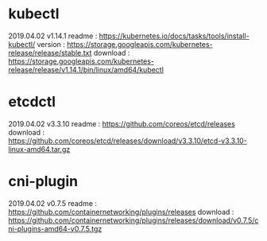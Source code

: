 # kubectl

2019.04.02  v1.14.1
readme   : https://kubernetes.io/docs/tasks/tools/install-kubectl/
version  : https://storage.googleapis.com/kubernetes-release/release/stable.txt
download : https://storage.googleapis.com/kubernetes-release/release/v1.14.1/bin/linux/amd64/kubectl

# etcdctl

2019.04.02  v3.3.10
readme   : https://github.com/coreos/etcd/releases
download : https://github.com/coreos/etcd/releases/download/v3.3.10/etcd-v3.3.10-linux-amd64.tar.gz

# cni-plugin

2019.04.02  v0.7.5
readme   : https://github.com/containernetworking/plugins/releases
download : https://github.com/containernetworking/plugins/releases/download/v0.7.5/cni-plugins-amd64-v0.7.5.tgz